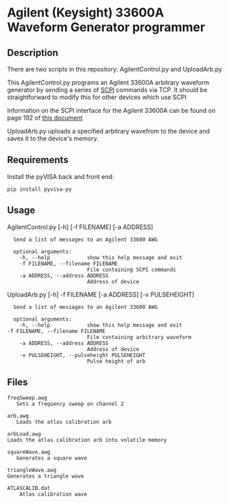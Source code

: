 # Agilent (Keysight) 33600A Waveform Generator programmer

## Description

There are two scripts in this repository: AgilentControl.py and UploadArb.py


This AgilentControl.py programs an Agilent 33600A arbitrary waveform generator by sending a series of [SCPI](https://en.wikipedia.org/wiki/Standard_Commands_for_Programmable_Instruments) commands via TCP. It should be straightforward to modify this for other devices which use SCPI

Information on the SCPI interface for the Agilent 33600A can be found on page 192 of [this document](https://literature.cdn.keysight.com/litweb/pdf/33500-90901.pdf?id=2197440)

UploadArb.py uploads a specified arbitrary wavefrom to the device and saves it to the device's memory.


## Requirements

Install the pyVISA back and front end:

    pip install pyvisa-py

## Usage

   AgilentControl.py [-h] [-f FILENAME] [-a ADDRESS]

      Send a list of messages to an Agilent 33600 AWG

      optional arguments:
        -h, --help            show this help message and exit
        -f FILENAME, --filename FILENAME
                              File containing SCPI commands
        -a ADDRESS, --address ADDRESS
                              Address of device

   UploadArb.py [-h] -f FILENAME [-a ADDRESS] [-v PULSEHEIGHT]

      Send a list of messages to an Agilent 33600 AWG

      optional arguments:
        -h, --help            show this help message and exit
	-f FILENAME, --filename FILENAME
                              File containing arbitrary waveform
        -a ADDRESS, --address ADDRESS
                              Address of device
        -v PULSEHEIGHT, --pulseheight PULSEHEIGHT
                              Pulse height of arb
 


## Files

    freqSweep.awg
       Sets a frequency sweep on channel 2

    arb.awg
       Loads the atlas calibration arb

    arbLoad.awg
	Loads the atlas calibration arb into volatile memory

    squareWave.awg
       Generates a square wave

    triangleWave.awg
	Generates a triangle wave

    ATLASCALIB.dat
        Atlas calibration wave
